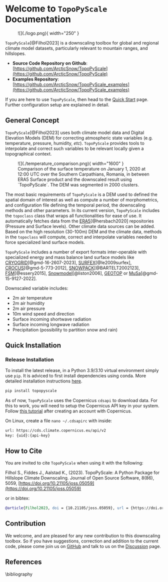 # Welcome to `TopoPyScale` Documentation

<figure markdown>
  ![](./logo.png){ width="250" }
</figure>

`TopoPyScale`[@Filhol2023] is a downscaling toolbox for global and regional climate model datasets, particularly relevant to mountain ranges, and hillslopes. 

- **Source Code Repository on Github**: [https://github.com/ArcticSnow/TopoPyScale](https://github.com/ArcticSnow/TopoPyScale)
- **Examples Repository**: [https://github.com/ArcticSnow/TopoPyScale_examples](https://github.com/ArcticSnow/TopoPyScale_examples)

If you are here to use `TopoPyScale`, then head to the [Quick Start](./02_quickstart.md) page. Further configuration setup are explained in detail. 

## General Concept

`TopoPyScale`[@Filhol2023] uses both climate model data and Digital Elevation Models (DEM) for correcting atmospheric state variables (e.g. temperature, pressure, humidity, *etc*). `TopoPyScale` provides tools to interpolate and correct such variables to be relevant locally given a topographical context. 

<figure markdown>
  ![](./temperature_comparison.png){ width="1600" }
  <figcaption>Comparison of the surface temperature on January 1, 2020 at 12:00 UTC over the Southern Carpathians, Romania, in between ERA5 Surface product and the downscaled result using `TopoPyScale`. The DEM was segmented in 2000 clusters.</figcaption>
</figure>

The most basic requirements of `TopoPyScale` is a DEM used to defined the spatial domain of interest as well as compute a number of morphometrics, and configuration file defining the temporal period, the downscaling methods and other parameters. In its current version, `TopoPyScale` includes the `topoclass` class that wraps all functionalities for ease of use. It automatically fetches data from the [ERA5](https://cds.climate.copernicus.eu/cdsapp#!/dataset/reanalysis-era5-pressure-levels?tab=overview)[@hersbach2020] repositories (Pressure and Surface levels). Other climate data sources can be added. Based on the high resolution (30-100m) DEM and the climate data, methods in the `topoclass` will compute, correct and interpolate variables needed to force specialized land surface models.

`TopoPyScale` includes a number of export formats inter-operable with specialized energy and mass balance land surface models like [CRYOGRID](https://github.com/CryoGrid/CryoGridCommunity_source)[@gmd-16-2607-2023], [SURFEX](http://www.cnrm.meteo.fr/surfex/)[@le2009surfex], [CROCUS](http://bibliotheque.meteo.fr/exl-php/cadcgp.php?CMD=CHERCHE&MODELE=vues/mf_-_internet_recherche_avancee_anonyme/tpl-r.html&WHERE_IS_DOC_REF_LIT=DOC00019133&&TABLE=ILS_DOC)[@gmd-5-773-2012], [SNOWPACK](https://www.slf.ch/en/services-and-products/snowpack.html)[@BARTELT2002123], [FSM](https://github.com/RichardEssery/FSM)[@essery2015], [Snowmodel](https://srs.fs.usda.gov/pubs/26319)[@liston2006], [GEOTOP](http://geotopmodel.github.io/geotop/) or [MuSa](https://github.com/ealonsogzl/MuSA)[@gmd-15-9127-2022].

Downscaled variable includes:

- 2m air temperature
- 2m air humidity
- 2m air pressure
- 10m wind speed and direction
- Surface incoming shortwave radiation
- Surface incoming longwave radiation
- Precipitation (possibility to partition snow and rain)

## Quick Installation

### Release Installation
To install the latest release, in a Python 3.9/3.10 virtual environment simply use `pip`. It is adviced to first install dependencies using conda. More detailed installation instructions [here](./01_install.md).

```bash
pip install topopyscale
```

As of now, `TopoPyScale` uses the Copernicus `cdsapi` to download data. For this to work, you will need to setup the Copernicus API key in your system. Follow [this tutorial](https://cds.climate.copernicus.eu/api-how-to#install-the-cds-api-key) after creating an account with Copernicus. 

On Linux, create a file `nano ~/.cdsapirc` with inside:
```text
url: https://cds.climate.copernicus.eu/api/v2
key: {uid}:{api-key}
```

## How to Cite

You are invited to cite `TopoPyScale` when using it with the following: 

Filhol S., Fiddes J., Aalstad K., (2023). TopoPyScale: A Python Package for Hillslope Climate Downscaling. Journal of Open Source Software, 8(86), 5059, [https://doi.org/10.21105/joss.05059](https://doi.org/10.21105/joss.05059)

or in bibtex:
```bibtex
@article{Filhol2023, doi = {10.21105/joss.05059}, url = {https://doi.org/10.21105/joss.05059}, year = {2023}, publisher = {The Open Journal}, volume = {8}, number = {86}, pages = {5059}, author = {Simon Filhol and Joel Fiddes and Kristoffer Aalstad}, title = {TopoPyScale: A Python Package for Hillslope Climate Downscaling}, journal = {Journal of Open Source Software} } 

```

## Contribution

We welcome, and are pleased for any new contribution to this downscaling toolbox. So if you have suggestions, correction and addition to the current code, please come join us on [GitHub](https://github.com/ArcticSnow/TopoPyScale) and talk to us on the [Discussion](https://github.com/ArcticSnow/TopoPyScale/discussions) page.


## References

\bibliography

